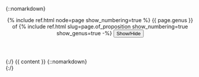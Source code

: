 {::nomarkdown}
<section id="{{ page.slug }}">
  <div class="collapsible">
    <header class="inline">
      {% include ref.html node=page show_numbering=true %}
      <span class='genus'>
        {{ page.genus }} of
        {% include ref.html slug=page.of_proposition show_numbering=true show_genus=true -%}
      </span>
      <button type="button" class="collapsible-button">Show/Hide</button>
    </header>
    <div class="collapsible-content"
    style="display: {% if page.subroot == page %}block{% else %}none{% endif %};">
{:/}
{{ content }}
{::nomarkdown}
    </div>
  </div>
</section>
{:/}
